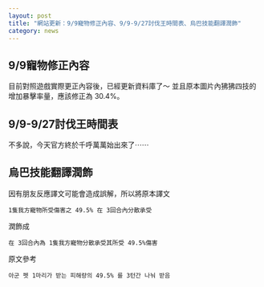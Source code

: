 ```yaml
---
layout: post
title: "網站更新：9/9寵物修正內容、9/9-9/27討伐王時間表、烏巴技能翻譯潤飾"
category: news
---
```


## 9/9寵物修正內容

目前對照遊戲實際更正內容後，已經更新資料庫了～
並且原本圖片內狒狒四技的增加暴擊率量，應該修正為 30.4%。

## 9/9-9/27討伐王時間表

不多說，今天官方終於千呼萬萬始出來了⋯⋯

## 烏巴技能翻譯潤飾

因有朋友反應譯文可能會造成誤解，所以將原本譯文

```
1隻我方寵物所受傷害之 49.5% 在 3回合內分散承受
```

潤飾成

```
在 3回合內為 1隻我方寵物分散承受其所受 49.5%傷害
```

原文參考

```
아군 펫 1마리가 받는 피해량의 49.5% 를 3턴간 나눠 받음
```
